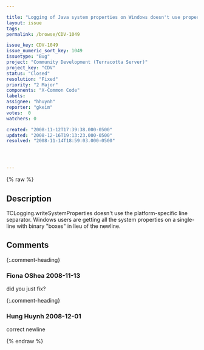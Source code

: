 ```yaml
---

title: "Logging of Java system properties on Windows doesn't use proper line separator"
layout: issue
tags: 
permalink: /browse/CDV-1049

issue_key: CDV-1049
issue_numeric_sort_key: 1049
issuetype: "Bug"
project: "Community Development (Terracotta Server)"
project_key: "CDV"
status: "Closed"
resolution: "Fixed"
priority: "2 Major"
components: "X-Common Code"
labels: 
assignee: "hhuynh"
reporter: "gkeim"
votes:  0
watchers: 0

created: "2008-11-12T17:39:38.000-0500"
updated: "2008-12-16T19:13:23.000-0500"
resolved: "2008-11-14T18:59:03.000-0500"




---
```


{% raw %}

## Description

<div markdown="1" class="description">

TCLogging.writeSystemProperties doesn't use the platform-specific line separator.  Windows users are getting all the system properties on a single-line with binary "boxes" in lieu of the newline.


</div>

## Comments


{:.comment-heading}
### **Fiona OShea** <span class="date">2008-11-13</span>

<div markdown="1" class="comment">

did you just fix?

</div>


{:.comment-heading}
### **Hung Huynh** <span class="date">2008-12-01</span>

<div markdown="1" class="comment">

correct newline

</div>



{% endraw %}

